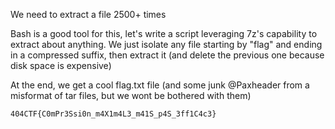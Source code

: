 We need to extract a file 2500+ times

Bash is a good tool for this, let's write a script leveraging 7z's capability to extract about anything.
We just isolate any file starting by "flag" and ending in a compressed suffix, then extract it (and delete the previous one because disk space is expensive)

At the end, we get a cool flag.txt file (and some junk @Paxheader from a misformat of tar files, but we wont be bothered with them)

`404CTF{C0mPr3Ssi0n_m4X1m4L3_m41S_p4S_3ff1C4c3}`
